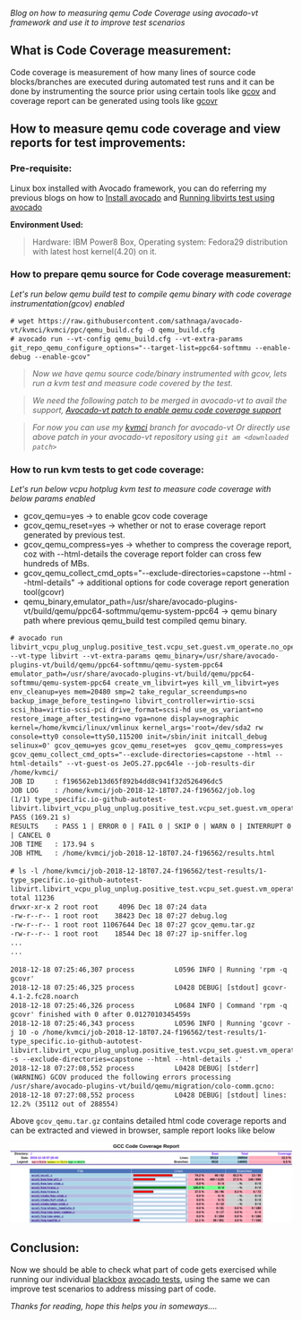 _Blog on how to measuring qemu Code Coverage using avocado-vt framework and use it to improve test scenarios_

## What is Code Coverage measurement:
Code coverage is measurement of how many lines of source code blocks/branches
are executed during automated test runs and it can be done by instrumenting
the source prior using certain tools like [gcov](https://en.wikipedia.org/wiki/Gcov)
and coverage report can be generated using tools like [gcovr](https://gcovr.com/)

## How to measure qemu code coverage and view reports for test improvements:

### Pre-requisite:
Linux box installed with Avocado framework, you can do referring my previous blogs on how to
[Install avocado](https://sathnaga86.com/2018/05/17/testing-kvm-on-power-using-avocado-test.html) and [Running libvirts test using avocado](https://sathnaga86.com/2018/05/17/testing-kvm-through-libvirt-environment.html)

__Environment Used:__
>Hardware: IBM Power8 Box, Operating system: Fedora29 distribution with
latest host kernel(4.20) on it.

### How to prepare qemu source for Code coverage measurement:

_Let's run below qemu build test to compile qemu binary with code coverage instrumentation(gcov) enabled_

```
# wget https://raw.githubusercontent.com/sathnaga/avocado-vt/kvmci/kvmci/ppc/qemu_build.cfg -O qemu_build.cfg
# avocado run --vt-config qemu_build.cfg --vt-extra-params git_repo_qemu_configure_options="--target-list=ppc64-softmmu --enable-debug --enable-gcov"
```

>_Now we have qemu source code/binary instrumented with gcov, lets run a kvm test and measure code covered by the test._

>_We need the following patch to be merged in avocado-vt to avail the support,
[Avocado-vt patch to enable qemu code coverage support](https://patch-diff.githubusercontent.com/raw/avocado-framework/avocado-vt/pull/1873.patch)_

>_For now you can use my [kvmci](https://github.com/sathnaga/avocado-vt/tree/kvmci) branch for avocado-vt Or directly use above patch in your avocado-vt repository using `git am <downloaded patch>`_

### How to run kvm tests to get code coverage:

_Let's run below vcpu hotplug kvm test to measure code coverage with below params enabled_

* gcov_qemu=yes -> to enable gcov code coverage
* gcov_qemu_reset=yes -> whether or not to erase coverage report generated by previous test.
* gcov_qemu_compress=yes -> whether to compress the coverage report, coz with --html-details the coverage report folder can cross few hundreds of MBs.
* gcov_qemu_collect_cmd_opts="--exclude-directories=capstone --html --html-details" -> additional options for code coverage report generation tool(gcovr)
* qemu_binary,emulator_path=/usr/share/avocado-plugins-vt/build/qemu/ppc64-softmmu/qemu-system-ppc64 -> qemu binary path where previous qemu_build test compiled qemu binary.

```
# avocado run libvirt_vcpu_plug_unplug.positive_test.vcpu_set.guest.vm_operate.no_operation --vt-type libvirt --vt-extra-params qemu_binary=/usr/share/avocado-plugins-vt/build/qemu/ppc64-softmmu/qemu-system-ppc64 emulator_path=/usr/share/avocado-plugins-vt/build/qemu/ppc64-softmmu/qemu-system-ppc64 create_vm_libvirt=yes kill_vm_libvirt=yes env_cleanup=yes mem=20480 smp=2 take_regular_screendumps=no backup_image_before_testing=no libvirt_controller=virtio-scsi scsi_hba=virtio-scsi-pci drive_format=scsi-hd use_os_variant=no restore_image_after_testing=no vga=none display=nographic kernel=/home/kvmci/linux/vmlinux kernel_args='root=/dev/sda2 rw console=tty0 console=ttyS0,115200 init=/sbin/init initcall_debug selinux=0' gcov_qemu=yes gcov_qemu_reset=yes  gcov_qemu_compress=yes gcov_qemu_collect_cmd_opts="--exclude-directories=capstone --html --html-details" --vt-guest-os JeOS.27.ppc64le --job-results-dir /home/kvmci/
JOB ID     : f196562eb13d65f892b4dd8c941f32d526496dc5
JOB LOG    : /home/kvmci/job-2018-12-18T07.24-f196562/job.log
(1/1) type_specific.io-github-autotest-libvirt.libvirt_vcpu_plug_unplug.positive_test.vcpu_set.guest.vm_operate.no_operation: PASS (169.21 s)
RESULTS    : PASS 1 | ERROR 0 | FAIL 0 | SKIP 0 | WARN 0 | INTERRUPT 0 | CANCEL 0
JOB TIME   : 173.94 s
JOB HTML   : /home/kvmci/job-2018-12-18T07.24-f196562/results.html

# ls -l /home/kvmci/job-2018-12-18T07.24-f196562/test-results/1-type_specific.io-github-autotest-libvirt.libvirt_vcpu_plug_unplug.positive_test.vcpu_set.guest.vm_operate.no_operation/
total 11236
drwxr-xr-x 2 root root     4096 Dec 18 07:24 data
-rw-r--r-- 1 root root    38423 Dec 18 07:27 debug.log
-rw-r--r-- 1 root root 11067644 Dec 18 07:27 gcov_qemu.tar.gz
-rw-r--r-- 1 root root    18544 Dec 18 07:27 ip-sniffer.log
...
...

2018-12-18 07:25:46,307 process          L0596 INFO | Running 'rpm -q gcovr'
2018-12-18 07:25:46,325 process          L0428 DEBUG| [stdout] gcovr-4.1-2.fc28.noarch
2018-12-18 07:25:46,326 process          L0684 INFO | Command 'rpm -q gcovr' finished with 0 after 0.0127010345459s
2018-12-18 07:25:46,343 process          L0596 INFO | Running 'gcovr -j 10 -o /home/kvmci/job-2018-12-18T07.24-f196562/test-results/1-type_specific.io-github-autotest-libvirt.libvirt_vcpu_plug_unplug.positive_test.vcpu_set.guest.vm_operate.no_operation/gcov_qemu/gcov.html -s --exclude-directories=capstone --html --html-details .'
2018-12-18 07:27:08,552 process          L0428 DEBUG| [stderr] (WARNING) GCOV produced the following errors processing /usr/share/avocado-plugins-vt/build/qemu/migration/colo-comm.gcno:
2018-12-18 07:27:08,552 process          L0428 DEBUG| [stdout] lines: 12.2% (35112 out of 288554)
```

Above `gcov_qemu.tar.gz` contains detailed html code coverage reports and can be extracted and viewed in browser, sample report looks like below

![](https://github.com/sathnaga/sathnaga.github.io/raw/master/resources/gcov_report.png)

## Conclusion:

Now we should be able to check what part of code gets exercised while running our individual [blackbox](https://en.wikipedia.org/wiki/Black-box_testing) [avocado tests](https://sathnaga86.com/2018/05/17/testing-kvm-on-power-using-avocado-test.html), using the same we can improve test scenarios to address missing part of code.

_Thanks for reading, hope this helps you in someways...._
